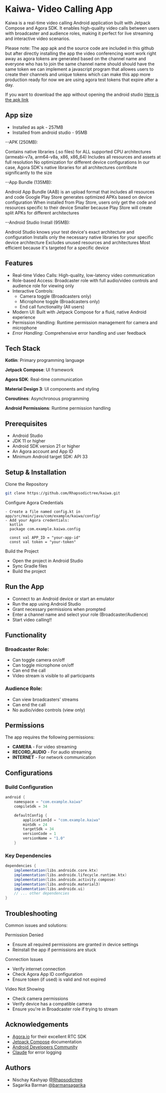 # Kaiwa- Video Calling App

Kaiwa is a real-time video calling Android application built with Jetpack Compose and Agora SDK. It enables high-quality video calls between users with broadcaster and audience roles, making it perfect for live streaming and interactive video scenarios.

Please note: The app apk and the source code are included in this github but after directly installing the app the video conferencing wont work right away as agora tokens are generated based on the channel name and everyone who has to join the same channel name should 
should have the same token we can implement a javascript program that allowes users to create their channels and unique tokens which can make this app more production ready for now we are using agora test tokens that expire after a day.

If you want to download the app without opening the android studio [Here is the apk link](https://drive.google.com/file/d/12BYygsG8qkOItvSGmqUhhcClE0f3ImgZ/view?usp=sharing)

## App size
- Installed as apk - 257MB
- Installed from android studio - 95MB

--APK (250MB):

Contains native libraries (.so files) for ALL supported CPU architectures (armeabi-v7a, arm64-v8a, x86, x86_64)
Includes all resources and assets at full resolution
No optimization for different device configurations
In our case, Agora SDK's native libraries for all architectures contribute significantly to the size


--App Bundle (135MB):

Android App Bundle (AAB) is an upload format that includes all resources and code
Google Play Store generates optimized APKs based on device configuration
When installed from Play Store, users only get the code and resources specific to their device
Smaller because Play Store will create split APKs for different architectures


--Android Studio Install (95MB):

Android Studio knows your test device's exact architecture and configuration
Installs only the necessary native libraries for your specific device architecture
Excludes unused resources and architectures
Most efficient because it's targeted for a specific device

## Features

- Real-time Video Calls: High-quality, low-latency video communication
- Role-based Access: Broadcaster role with full audio/video controls and audience role for viewing only
- Interactive Controls:
  - Camera toggle (Broadcasters only)
  - Microphone toggle (Broadcasters only)
  - End call functionality (All users)
- Modern UI: Built with Jetpack Compose for a fluid, native Android experience
- Permission Handling: Runtime permission management for camera and microphone
- *Error Handling*: Comprehensive error handling and user feedback



## Tech Stack

**Kotlin**: Primary programming language

**Jetpack Compose**: UI framework

**Agora SDK**: Real-time communication

**Material Design 3**: UI components and styling

**Coroutines**: Asynchronous programming

**Android Permissions**: Runtime permission handling



## Prerequisites

- Android Studio
- JDK 11 or higher
- Android SDK version 21 or higher
- An Agora account and App ID
- Minimum Android target SDK: API 33 


## Setup & Installation

Clone the Repository
   
```bash
git clone https://github.com/Rhapsodictree/kaiwa.git

```
Configure Agora Credentials

    - Create a file named config.kt in app/src/main/java/com/example/kaiwa/config/
    - Add your Agora credentials:
      kotlin
      package com.example.kaiwa.config

      const val APP_ID = "your-app-id"
      const val token = "your-token" 

    
      
  Build the Project

   - Open the project in Android Studio
   - Sync Gradle files
   - Build the project
   
 ##  Run the App
 - Connect to an Android device or start an emulator
 -  Run the app using Android Studio
 - Grant necessary permissions when prompted
 - Enter a channel name and select your role (Broadcaster/Audience)
 - Start video calling!!


    
## Functionality

### Broadcaster Role:
- Can toggle camera on/off
- Can toggle microphone on/off
- Can end the call
- Video stream is visible to all participants

### Audience Role:
- Can view broadcasters' streams
- Can end the call
- No audio/video controls (view only)


## Permissions

The app requires the following permissions:
- **CAMERA** - For video streaming
- **RECORD_AUDIO** - For audio streaming
- **INTERNET** - For network communication

## Configurations

### Build Configuration

```gradle
android {
    namespace = "com.example.kaiwa"
    compileSdk = 34

    defaultConfig {
        applicationId = "com.example.kaiwa"
        minSdk = 24
        targetSdk = 34
        versionCode = 1
        versionName = "1.0"
    }
```
### Key Dependencies

```gradle
dependencies {
    implementation(libs.androidx.core.ktx)
    implementation(libs.androidx.lifecycle.runtime.ktx)
    implementation(libs.androidx.activity.compose)
    implementation(libs.androidx.material3)
    implementation(libs.androidx.ui)
    // ... other dependencies
}
```
##  Troubleshooting

Common issues and solutions:

Permission Denied
   - Ensure all required permissions are granted in device settings
   - Reinstall the app if permissions are stuck

Connection Issues
   - Verify internet connection
   - Check Agora App ID configuration
   - Ensure token (if used) is valid and not expired

Video Not Showing
   - Check camera permissions
   - Verify device has a compatible camera
   - Ensure you're in Broadcaster role if trying to stream



## Acknowledgements

- [Agora.io](https://www.agora.io/) for their excellent RTC SDK
- [Jetpack Compose](https://developer.android.com/jetpack/compose) documentation
- [Android Developers Community](https://developer.android.com/community)
- [Claude](https://claude.ai/new) for error logging

## Authors

- Nischay Kashyap [@Rhapsodictree](https://github.com/Rhapsodictree)
- Sagarika Barman [@barmansagarika](https://github.com/barmansagarika)
